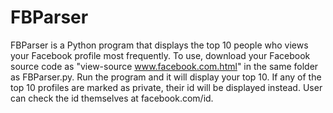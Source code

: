 FBParser
==========

FBParser is a Python program that displays the top 10 people who views your Facebook profile most frequently. To use, download your Facebook source code as "view-source www.facebook.com.html" in the same folder as FBParser.py. Run the program and it will display your top 10. If any of the top 10 profiles are marked as private, their id will be displayed instead. User can check the id themselves at facebook.com/id.

